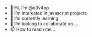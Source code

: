 - 👋 Hi, I’m @d3v4pp
- 👀 I’m interested in javascript projects
- 🌱 I’m currently learning 
- 💞️ I’m looking to collaborate on ...
- 📫 How to reach me ...

<!---
ayoubhassani/ayoubhassani is a ✨ special ✨ repository because its `README.md` (this file) appears on your GitHub profile.
You can click the Preview link to take a look at your changes.
--->
